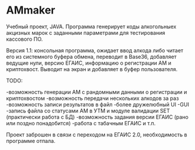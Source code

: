 # AMmaker
Учебный проект, JAVA.
Программа генерирует коды алкогольныех акцизных марок с заданными параметрами для тестирования кассового ПО.

Версия 1.1:
консольная программа, ожидает ввод алкода либо читает его из системного буфера обмена, переводит в Base36, добавляет ведущие нули, версию ЕГАИС, информацию о регистрации АМ и криптохвост. Выводит на экран и добавляет в буфер пользователя.

TODO:

-возможность генерации АМ с рандомными данными о регистрации и криптохвостом
-возможность передачи нескольких алкодов за раз
-возможность записи результатов в файл
-более дружелюбный UI
-GUI
-запись файла со статусами АМ в УТМ и модуле валидации SET (практически работа с БД)
-возможность задания версии ЕГАИС (рано или поздно понадобится)
-работа с табачным ЕГАИС и т.п.

Проект заброшен в связи с переходом на ЕГАИС 2.0, необходимость в программе отпала.
